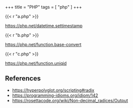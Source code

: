 +++
title = "PHP"
tags = [ "php" ]
+++

{{< r "a.php" >}}

<https://php.net/datetime.settimestamp>

{{< r "b.php" >}}

<https://php.net/function.base-convert>

{{< r "c.php" >}}

<https://php.net/function.uniqid>

## References

- <https://hyperpolyglot.org/scripting#radix>
- <https://programming-idioms.org/idiom/142>
- <https://rosettacode.org/wiki/Non-decimal_radices/Output>
